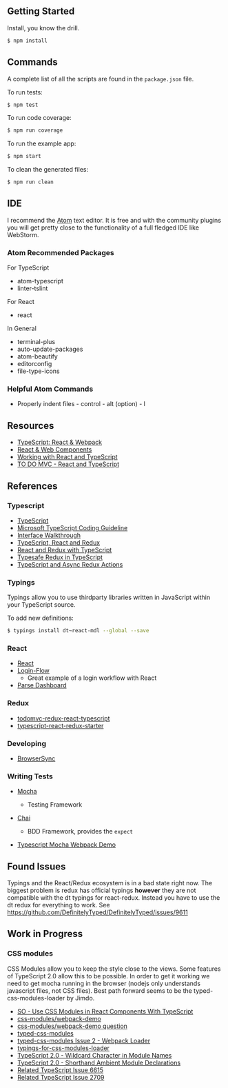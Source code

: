 
## Getting Started

Install, you know the drill.
```bash
$ npm install
```

## Commands

A complete list of all the scripts are found in the `package.json` file.

To run tests:
```bash
$ npm test
```

To run code coverage:
```bash
$ npm run coverage
```

To run the example app:
```bash
$ npm start
```

To clean the generated files:
```bash
$ npm run clean
```

## IDE

I recommend the [Atom](https://atom.io/) text editor.  It is free and with the community plugins you will get pretty close to the functionality of a full fledged IDE like WebStorm.

### Atom Recommended Packages

For TypeScript

- atom-typescript
- linter-tslint

For React

- react

In General

- terminal-plus
- auto-update-packages
- atom-beautify
- editorconfig
- file-type-icons

### Helpful Atom Commands

- Properly indent files - control - alt (option) - l

## Resources

- [TypeScript: React & Webpack](https://www.typescriptlang.org/docs/handbook/react-&-webpack.html)
- [React & Web Components](https://facebook.github.io/react/docs/webcomponents.html)
- [Working with React and TypeScript](http://blog.wolksoftware.com/working-with-react-and-typescript)
- [TO DO MVC - React and TypeScript](http://todomvc.com/examples/typescript-react/#/)

## References

### Typescript

- [TypeScript](https://www.typescriptlang.org/docs/tutorial.html)
- [Microsoft TypeScript Coding Guideline](https://github.com/Microsoft/TypeScript/wiki/Coding-guidelines)
- [Interface Walkthrough](https://blogs.msdn.microsoft.com/typescript/2013/01/24/walkthrough-interfaces/)
- [TypeScript, React and Redux](http://www.mattgreer.org/articles/typescript-react-and-redux/)
- [React and Redux with TypeScript](http://jaysoo.ca/2015/09/26/typed-react-and-redux/)
- [Typesafe Redux in TypeScript](http://michaellawrie.com/typesafe-redux-in-typescript)
- [TypeScript and Async Redux Actions](https://rjzaworski.com/2016/09/typescript-redux-async-actions)

### Typings

Typings allow you to use thirdparty libraries written in JavaScript within your TypeScript source.

To add new definitions:

```bash
$ typings install dt~react-mdl --global --save
```

### React

- [React](https://facebook.github.io/react/docs/getting-started.html)
- [Login-Flow](https://github.com/mxstbr/login-flow)
  - Great example of a login workflow with React
- [Parse Dashboard](https://github.com/ParsePlatform/parse-dashboard)

### Redux

- [todomvc-redux-react-typescript](https://github.com/jaysoo/todomvc-redux-react-typescript)
- [typescript-react-redux-starter](https://github.com/rangle/typescript-react-redux-starter)

### Developing

- [BrowserSync](https://www.browsersync.io/docs)

### Writing Tests

- [Mocha](http://mochajs.org/)
  - Testing Framework
- [Chai](http://chaijs.com/api/)
  - BDD Framework, provides the `expect`

- [Typescript Mocha Webpack Demo](https://github.com/vintem/TypescriptMochaWebpackDemo)

## Found Issues

Typings and the React/Redux ecosystem is in a bad state right now.  The biggest problem is redux has official typings __however__ they are not compatible with the dt typings for react-redux.  Instead you have to use the dt redux for everything to work.   See https://github.com/DefinitelyTyped/DefinitelyTyped/issues/9611   

## Work in Progress

### CSS modules

CSS Modules allow you to keep the style close to the views.  Some features of TypeScript 2.0 allow this to be possible.  In order to get it working we need to get mocha running in the browser (nodejs only understands javascript files, not CSS files).  Best path forward seems to be the typed-css-modules-loader by Jimdo.

- [SO - Use CSS Modules in React Components With TypeScript](http://stackoverflow.com/questions/35014132/use-css-modules-in-react-components-with-typescript-built-by-webpack)
- [css-modules/webpack-demo](https://github.com/css-modules/webpack-demo)
- [css-modules/webpack-demo question](https://github.com/css-modules/css-modules/issues/61)
- [typed-css-modules](https://github.com/Quramy/typed-css-modules)
- [typed-css-modules Issue 2 - Webpack Loader](https://github.com/Quramy/typed-css-modules/issues/2)
- [typings-for-css-modules-loader](https://github.com/Jimdo/typings-for-css-modules-loader)
- [TypeScript 2.0 - Wildcard Character in Module Names](https://www.typescriptlang.org/docs/release-notes/typescript-2.0.html#wildcard-character-in-module-names)
- [TypeScript 2.0 - Shorthand Ambient Module Declarations](https://www.typescriptlang.org/docs/release-notes/typescript-2.0.html#shorthand-ambient-module-declarations)
- [Related TypeScript Issue 6615](https://github.com/Microsoft/TypeScript/issues/6615)
- [Related TypeScript Issue 2709](https://github.com/Microsoft/TypeScript/issues/2709)
